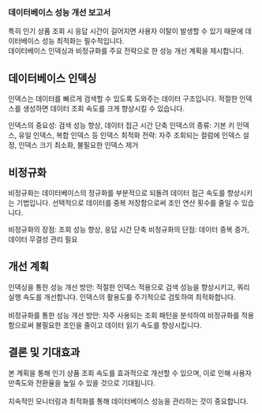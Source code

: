 ### 데이터베이스 성능 개선 보고서

특히 인기 상품 조회 시 응답 시간이 길어지면 사용자 이탈이 발생할 수 있기 때문에 데이터베이스 성능 최적화는 필수적입니다. <br>
데이터베이스 인덱싱과 비정규화를 주요 전략으로 한 성능 개선 계획을 제시합니다.

## 데이터베이스 인덱싱

인덱스는 데이터를 빠르게 검색할 수 있도록 도와주는 데이터 구조입니다. 적절한 인덱스를 생성하면 데이터 조회 속도를 크게 향상시킬 수 있습니다.

인덱스의 중요성: 검색 성능 향상, 데이터 접근 시간 단축
인덱스의 종류: 기본 키 인덱스, 유일 인덱스, 복합 인덱스 등
인덱스 최적화 전략: 자주 조회되는 컬럼에 인덱스 설정, 인덱스 크기 최소화, 불필요한 인덱스 제거

## 비정규화

비정규화는 데이터베이스의 정규화를 부분적으로 되돌려 데이터 접근 속도를 향상시키는 기법입니다. 선택적으로 데이터를 중복 저장함으로써 조인 연산 횟수를 줄일 수 있습니다.

비정규화의 장점: 조회 성능 향상, 응답 시간 단축
비정규화의 단점: 데이터 중복 증가, 데이터 무결성 관리 필요

## 개선 계획

인덱싱을 통한 성능 개선 방안:
적절한 인덱스 적용으로 검색 성능을 향상시키고, 쿼리 실행 속도를 개선합니다. 인덱스의 활용도를 주기적으로 검토하여 최적화합니다.<br><br>
비정규화를 통한 성능 개선 방안:
자주 사용되는 조회 패턴을 분석하여 비정규화를 적용함으로써 불필요한 조인을 줄이고 데이터 읽기 속도를 향상시킵니다.

## 결론 및 기대효과

본 계획을 통해 인기 상품 조회 속도를 효과적으로 개선할 수 있으며, 이로 인해 사용자 만족도와 전환율을 높일 수 있을 것으로 기대됩니다.<br><br>
지속적인 모니터링과 최적화를 통해 데이터베이스 성능을 관리하는 것이 중요합니다.
